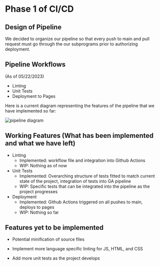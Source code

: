 # Phase 1 of CI/CD

## Design of Pipeline

We decided to organize our pipeline so that every push to main and pull request must go through the our subprograms prior to authorizing deployment.

## Pipeline Workflows

(As of 05/22/2023)

- Linting
- Unit Tests
- Deployment to Pages

Here is a current diagram representing the features of the pipeline that we have implemented so far:

![pipeline diagram](/admin/cipipeline/phase1.drawio.png)

## Working Features (What has been implemented and what we have left)

- Linting
  - Implemented: workflow file and integration into Github Actions
  - WIP: Nothing as of now
- Unit Tests
  - Implemented: Overarching structure of tests fitted to match current state of the project, integration of tests into GA pipeline
  - WIP: Specific tests that can be integrated into the pipeline as the project progresses
- Deployment
  - Implemented: Github Actions triggered on all pushes to main, deploys to pages
  - WIP: Nothing so far

## Features yet to be implemented

- Potential minification of source files

- Implement more language specific linting for JS, HTML, and CSS

- Add more unit tests as the project develops
